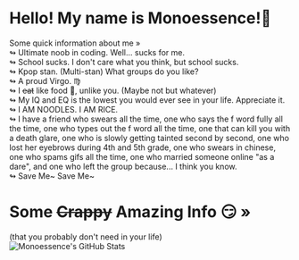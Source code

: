 # Hello! My name is Monoessence!:herb:
Some quick information about me » <br />
↬ Ultimate noob in coding. Well... sucks for me. <br />
↬ School sucks. I don't care what you think, but school sucks.<br />
↬ Kpop stan. (Multi-stan) What groups do you like? <br />
↬ A proud Virgo. :virgo:<br />
↬ I ~~eat~~ like food :bento:, unlike you. (Maybe not but whatever)<br />
↬ My IQ and EQ is the lowest you would ever see in your life. Appreciate it.<br />
↬ I AM NOODLES. I AM RICE.<br />
↬ I have a friend who swears all the time, one who says the f word fully all the time, one who types out the f word all the time, one that can kill you with a death glare, one who is slowly getting tainted second by second, one who lost her eyebrows during 4th and 5th grade, one who swears in chinese, one who spams gifs all the time, one who married someone online "as a dare", and one who left the group because... I think you know.<br /> 
↬ Save Me~ Save Me~                           

# Some ~~Crappy~~ Amazing Info :smirk: »
(that you probably don't need in your life)<br />
![Monoessence's GitHub Stats](https://github-readme-stats.vercel.app/api?username=chimchim-for-life&show_icons=true&theme=dracula) <br />
